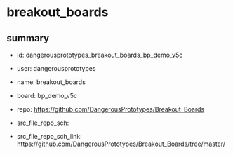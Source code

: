 # breakout_boards
 
## summary 
* id: dangerousprototypes_breakout_boards_bp_demo_v5c
* user: dangerousprototypes
* name: breakout_boards
* board: bp_demo_v5c
* repo: https://github.com/DangerousPrototypes/Breakout_Boards



* src_file_repo_sch: 
* src_file_repo_sch_link: https://github.com/DangerousPrototypes/Breakout_Boards/tree/master/






